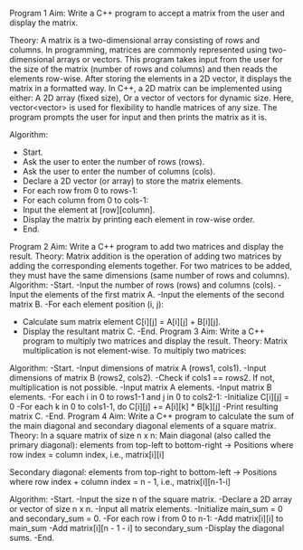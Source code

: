 Program 1
Aim:
Write a C++ program to accept a matrix from the user and display the matrix.

Theory:
A matrix is a two-dimensional array consisting of rows and columns. In programming, matrices are commonly represented using two-dimensional arrays or vectors. This program takes input from the user for the size of the matrix (number of rows and columns) and then reads the elements row-wise. After storing the elements in a 2D vector, it displays the matrix in a formatted way.
In C++, a 2D matrix can be implemented using either:
A 2D array (fixed size),
Or a vector of vectors for dynamic size.
Here, vector<vector<int>> is used for flexibility to handle matrices of any size. The program prompts the user for input and then prints the matrix as it is.

Algorithm:
- Start.
- Ask the user to enter the number of rows (rows).
- Ask the user to enter the number of columns (cols).
- Declare a 2D vector (or array) to store the matrix elements.
- For each row from 0 to rows-1:
- For each column from 0 to cols-1:
- Input the element at [row][column].
- Display the matrix by printing each element in row-wise order.
- End.

 Program 2
Aim:
Write a C++ program to add two matrices and display the result.
Theory:
Matrix addition is the operation of adding two matrices by adding the corresponding elements together. For two matrices to be added, they must have the same dimensions (same number of rows and columns).
Algorithm:
-Start.
-Input the number of rows (rows) and columns (cols).
-Input the elements of the first matrix A.
-Input the elements of the second matrix B.
-For each element position (i, j):
- Calculate sum matrix element C[i][j] = A[i][j] + B[i][j].
- Display the resultant matrix C.
-End.
  Program 3
Aim:
Write a C++ program to multiply two matrices and display the result.
Theory:
Matrix multiplication is not element-wise. To multiply two matrices:

 Algorithm:
-Start.
-Input dimensions of matrix A (rows1, cols1).
-Input dimensions of matrix B (rows2, cols2).
-Check if cols1 == rows2. If not, multiplication is not possible.
-Input matrix A elements.
-Input matrix B elements.
-For each i in 0 to rows1-1 and j in 0 to cols2-1:
-Initialize C[i][j] = 0
-For each k in 0 to cols1-1, do C[i][j] += A[i][k] * B[k][j]
-Print resulting matrix C.
-End.
 Program 4
 Aim:
Write a C++ program to calculate the sum of the main diagonal and secondary diagonal elements of a square matrix.
Theory:
In a square matrix of size n x n:
Main diagonal (also called the primary diagonal): elements from top-left to bottom-right
→ Positions where row index = column index, i.e., matrix[i][i]

Secondary diagonal: elements from top-right to bottom-left
→ Positions where row index + column index = n - 1, i.e., matrix[i][n-1-i]

Algorithm:
-Start.
-Input the size n of the square matrix.
-Declare a 2D array or vector of size n x n.
-Input all matrix elements.
-Initialize main_sum = 0 and secondary_sum = 0.
-For each row i from 0 to n-1:
-Add matrix[i][i] to main_sum
-Add matrix[i][n - 1 - i] to secondary_sum
-Display the diagonal sums.
-End.
